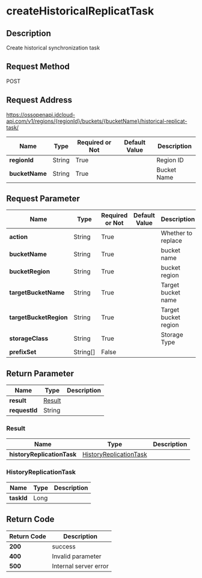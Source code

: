 # createHistoricalReplicatTask


## Description
Create historical synchronization task

## Request Method
POST

## Request Address
https://ossopenapi.jdcloud-api.com/v1/regions/{regionId}/buckets/{bucketName}/historical-replicat-task/

|Name|Type|Required or Not|Default Value|Description|
|---|---|---|---|---|
|**regionId**|String|True| |Region ID|
|**bucketName**|String|True| |Bucket Name|

## Request Parameter
|Name|Type|Required or Not|Default Value|Description|
|---|---|---|---|---|
|**action**|String|True| |Whether to replace|
|**bucketName**|String|True| |bucket name|
|**bucketRegion**|String|True| |bucket region|
|**targetBucketName**|String|True| |Target bucket name|
|**targetBucketRegion**|String|True| |Target bucket region|
|**storageClass**|String|True| |Storage Type|
|**prefixSet**|String[]|False| | |


## Return Parameter
|Name|Type|Description|
|---|---|---|
|**result**|[Result](createhistoricalreplicattask#result)| |
|**requestId**|String| |

### <div id="result">Result</div>
|Name|Type|Description|
|---|---|---|
|**historyReplicationTask**|[HistoryReplicationTask](createhistoricalreplicattask#historyreplicationtask)| |
### <div id="historyreplicationtask">HistoryReplicationTask</div>
|Name|Type|Description|
|---|---|---|
|**taskId**|Long| |

## Return Code
|Return Code|Description|
|---|---|
|**200**|success|
|**400**|Invalid parameter|
|**500**|Internal server error|
